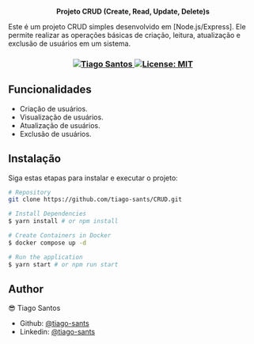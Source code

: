 
<p align="center">
<strong> Projeto CRUD (Create, Read, Update, Delete)s</strong>


Este é um projeto CRUD simples desenvolvido em [Node.js/Express]. Ele permite realizar as operações básicas de criação, leitura, atualização e exclusão de usuários em um sistema.


<h3 align="center">
   <a href="https://www.linkedin.com/in/tiago-sants/">
    <img alt="Tiago Santos" src="https://img.shields.io/badge/-Tiago Santos-000?style=flat&logo=Linkedin&logoColor=FF941A" />
  </a>
  <a href="#" target="_blank">
    <img alt="License: MIT" src="https://img.shields.io/badge/License-MIT-FF941A.svg" />
  </a>
</h3>

## Funcionalidades

- Criação de usuários.
- Visualização de usuários.
- Atualização de usuários.
- Exclusão de usuários.


## Instalação

Siga estas etapas para instalar e executar o projeto:

```bash
# Repository
git clone https://github.com/tiago-sants/CRUD.git

# Install Dependencies
$ yarn install # or npm install

# Create Containers in Docker
$ docker compose up -d

# Run the application
$ yarn start # or npm run start

```

## Author

😎 Tiago Santos

- Github: [@tiago-sants](https://github.com/tiago-sants)
- Linkedin: [@tiago-sants](https://linkedin.com/in/tiago-sants)

